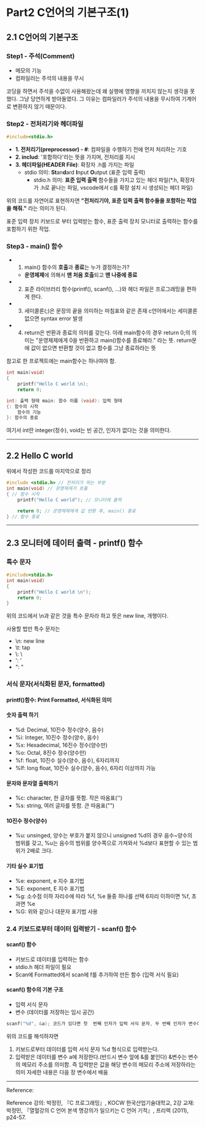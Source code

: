 # Part2 C언어의 기본구조(1)

## 2.1 C언어의 기본구조

### Step1 - 주석(Comment)

- 메모의 기능
- 컴파일러는 주석의 내용을 무시

코딩을 하면서 주석을 수없이 사용해왔는데 왜 실행에 영향을 끼치지 않는지 생각을 못했다.
그냥 당연하게 받아들였다.
그 이유는 컴파일러가 주석의 내용을 무시하여 기계어로 변환하지 않기 때문이다.

### Step2 - 전처리기와 헤더파일

```c
#include<stdio.h>
```

- **1. 전처리기(preprocessor) - #**: 컴파일을 수행하기 전에 먼저 처리하는 기호
- **2. includ**: '포함하다'라는 뜻을 가지며, 전처리를 지시
- **3. 헤더파일(HEADER File)**: 확장자 .h를 가지는 파일
  - stdio 의미: **St**an**d**ard **I**nput **O**utput (표준 입력 출력)
    - stdio.h 의미: **표준 입력 출력** 함수들을 가지고 있는 헤더 파일(\*.h, 확장자가 .h로 끝나는 파일, vscode에서 c를 확장 설치 시 생성되는 헤더 파일)

위의 코드를 자연어로 표현하자면
**"전처리기야, 표준 입력 출력 함수들을 포함하는 작업을 해줘."** 라는 의미가 된다.

표준 입력 장치 키보드로 부터 입력받는 함수, 표준 출력 장치 모니터로 출력하는 함수를 포함하기 위한 작업.

### Step3 - main() 함수

- 1. main() 함수의 **호출**과 **종료**는 누가 결정하는가?
  - **운영체제**에 의해서 **맨 처음 호출**되고 **맨 나중에 종료**
- 2. 표준 라이브러리 함수(printf(), scanf(), ...)와 헤더 파일은 프로그래밍을 편하게 한다.
- 3. 세미콜론(;)은 문장의 끝을 의미하는 마침표와 같은 존재
     c언어에서는 세미콜론 없으면 syntax error 발생
- 4. return은 반환과 종료의 의미를 갖는다.
     아래 main함수의 경우 return 0;의 의미는 "운영체제에게 0을 반환하고 main()함수를 종료해라." 라는 뜻.
     return문에 값이 없으면 반환할 것이 없고 함수를 그냥 종료하라는 뜻

참고로 한 프로젝트에는 main함수는 하나여야 함.

```c
int main(void)
{
	printf("Hello C world \n);
    return 0;

int: 출력 형태 main: 함수 이름 (void): 입력 형태
{: 함수의 시작
	함수의 기능
}: 함수의 종료
```

여기서 int란 integer(정수), void는 빈 공간, 인자가 없다는 것을 의미한다.

---

## 2.2 Hello C world

위에서 작성한 코드를 마지막으로 정리

```c
#include <stdio.h> // 전처리가 하는 부분
int main(void) // 운영체제가 호출
{ // 함수 시작
    printf("Hello C world"); // 모니터에 출력

    return 0; // 운영체제에게 값 반환 후, main() 종료
} // 함수 종료
```

---

## 2.3 모니터에 데이터 출력 - printf() 함수

### 특수 문자

```c
#include<stdio.h>
int main(void)
{
    printf("Hello C world \n");
    return 0;
}
```

위의 코드에서 \n과 같은 것을 특수 문자라 하고 뜻은 new line, 개행이다.

사용할 법만 특수 문자는

- \n: new line
- \t: tap
- \\\: \
- \': '
- \": "

### 서식 문자(서식화된 문자, formatted)

#### printf()함수: Print Formatted, 서식화된 의미

#### 숫자 출력 하기

- %d: Decimal, 10진수 정수(양수, 음수)
- %i: Integer, 10진수 정수(양수, 음수)
- %x: Hexadecimal, 16진수 정수(양수만)
- %o: Octal, 8진수 정수(양수만)
- %f: float, 10진수 실수(양수, 음수), 6자리까지
- %lf: long float, 10진수 실수(양수, 음수), 6자리 이상까지 가능

#### 문자와 문자열 출력하기

- %c: character, 한 글자를 뜻함. 작은 따옴표('')
- %s: string, 여러 글자를 뜻함. 큰 따옴표("")

#### 10진수 정수(양수)

- %u: unsinged, 양수는 부호가 붙지 않으니 unsigned
  %d의 경우 음수~양수의 범위를 갖고, %u는 음수의 범위를 양수쪽으로 가져와서 %d보다 표현할 수 있는 범위가 2배로 크다.

#### 기타 실수 표기법

- %e: exponent, e 지수 표기법
- %E: exponent, E 지수 표기법
- %g: 소수점 이하 자리수에 따라 %f, %e 둘중 하나를 선택
  6자리 이하이면 %f, 초과면 %e
- %G: 위와 같으나 대문자 표기법 사용

### 2.4 키보드로부터 데이터 입력받기 - scanf() 함수

#### scanf() 함수

- 키보드로 데이터를 입력하는 함수
- stdio.h 헤더 파일이 필요
- Scan에 Formatted에서 scan에 f를 추가하여 만든 함수 (입력 서식 필요)

#### scanf() 함수의 기본 구조

- 입력 서식 문자
- 변수 (데이터를 저장하는 임시 공간)

```c
scanf("%d", &a); 코드가 있다면 첫  번째 인자가 입력 서식 문자, 두 번째 인자가 변수이다.
```

위의 코드를 해석하자면

1. 키보드로부터 데이터를 입력 서식 문자 %d 형식으로 입력받는다.
2. 입력받은 데이터를 변수 a에 저장한다.(반드시 변수 앞에 &를 붙인다)
   &변수는 변수의 메모리 주소를 의미함.
   즉 입력받은 값을 해당 변수의 메모리 주소에 저장하라는 의미
   자세한 내용은 다음 장 변수에서 배움

---

Reference:

Reference
강의: 박정민, 『C 프로그래밍』, KOCW 한국산업기술대학교, 2강
교재: 박정민, 『열혈강의 C 언어 본색 명강의가 일으키는 C 언어 기적』, 프리렉 (2011), p24-57.

